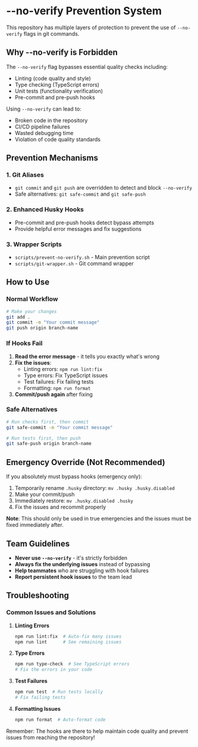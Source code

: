 # --no-verify Prevention System

This repository has multiple layers of protection to prevent the use of `--no-verify` flags in git commands.

## Why --no-verify is Forbidden

The `--no-verify` flag bypasses essential quality checks including:
- Linting (code quality and style)
- Type checking (TypeScript errors)
- Unit tests (functionality verification)
- Pre-commit and pre-push hooks

Using `--no-verify` can lead to:
- Broken code in the repository
- CI/CD pipeline failures
- Wasted debugging time
- Violation of code quality standards

## Prevention Mechanisms

### 1. Git Aliases
- `git commit` and `git push` are overridden to detect and block `--no-verify`
- Safe alternatives: `git safe-commit` and `git safe-push`

### 2. Enhanced Husky Hooks
- Pre-commit and pre-push hooks detect bypass attempts
- Provide helpful error messages and fix suggestions

### 3. Wrapper Scripts
- `scripts/prevent-no-verify.sh` - Main prevention script
- `scripts/git-wrapper.sh` - Git command wrapper

## How to Use

### Normal Workflow
```bash
# Make your changes
git add .
git commit -m "Your commit message"
git push origin branch-name
```

### If Hooks Fail
1. **Read the error message** - it tells you exactly what's wrong
2. **Fix the issues**:
   - Linting errors: `npm run lint:fix`
   - Type errors: Fix TypeScript issues
   - Test failures: Fix failing tests
   - Formatting: `npm run format`
3. **Commit/push again** after fixing

### Safe Alternatives
```bash
# Run checks first, then commit
git safe-commit -m "Your commit message"

# Run tests first, then push
git safe-push origin branch-name
```

## Emergency Override (Not Recommended)

If you absolutely must bypass hooks (emergency only):
1. Temporarily rename `.husky` directory: `mv .husky .husky.disabled`
2. Make your commit/push
3. Immediately restore: `mv .husky.disabled .husky`
4. Fix the issues and recommit properly

**Note**: This should only be used in true emergencies and the issues must be fixed immediately after.

## Team Guidelines

- **Never use `--no-verify`** - it's strictly forbidden
- **Always fix the underlying issues** instead of bypassing
- **Help teammates** who are struggling with hook failures
- **Report persistent hook issues** to the team lead

## Troubleshooting

### Common Issues and Solutions

1. **Linting Errors**
   ```bash
   npm run lint:fix  # Auto-fix many issues
   npm run lint      # See remaining issues
   ```

2. **Type Errors**
   ```bash
   npm run type-check  # See TypeScript errors
   # Fix the errors in your code
   ```

3. **Test Failures**
   ```bash
   npm run test  # Run tests locally
   # Fix failing tests
   ```

4. **Formatting Issues**
   ```bash
   npm run format  # Auto-format code
   ```

Remember: The hooks are there to help maintain code quality and prevent issues from reaching the repository!
